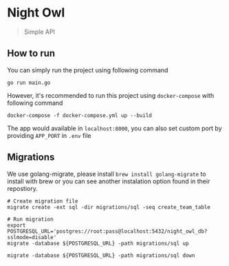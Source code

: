 # Night Owl

> Simple API

## How to run

You can simply run the project using following command

```
go run main.go
```

However, it's recommended to run this project using `docker-compose` with following command

```
docker-compose -f docker-compose.yml up --build
```

The app would available in `localhost:8000`, you can also set custom port by providing `APP_PORT` in `.env` file

## Migrations

We use golang-migrate, please install `brew install golang-migrate` to install with brew or you can see another instalation option found in their repostiory.

```
# Create migration file
migrate create -ext sql -dir migrations/sql -seq create_team_table

# Run migration
export POSTGRESQL_URL='postgres://root:pass@localhost:5432/night_owl_db?sslmode=disable'
migrate -database ${POSTGRESQL_URL} -path migrations/sql up

migrate -database ${POSTGRESQL_URL} -path migrations/sql down
```